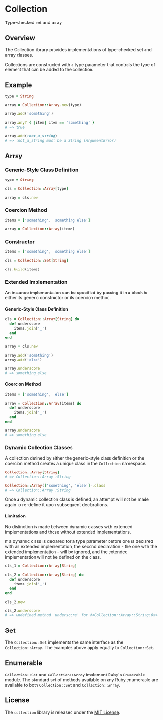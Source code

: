 # Collection

Type-checked set and array

## Overview

The Collection library provides implementations of type-checked set and array classes.

Collections are constructed with a type parameter that controls the type of element that can be added to the collection.

## Example

``` ruby
type = String

array = Collection::Array.new(type)

array.add('something')

array.any? { |item| item == 'something' }
# => true

array.add(:not_a_string)
# => :not_a_string must be a String (ArgumentError)
```

## Array

### Generic-Style Class Definition

``` ruby
type = String

cls = Collection::Array[type]

array = cls.new
```

### Coercion Method

``` ruby
items = ['something', 'something else']

array = Collection::Array(items)
```

### Constructor

``` ruby
items = ['something', 'something else']

cls = Collection::Set[String]

cls.build(items)
```

### Extended Implementation

An instance implementation can be specified by passing it in a block to either its generic constructor or its coercion method.

#### Generic-Style Class Definition

``` ruby
cls = Collection::Array[String] do
  def underscore
    items.join('_')
  end
end

array = cls.new

array.add('something')
array.add('else')

array.underscore
# => something_else
```

#### Coercion Method

``` ruby
items = ['something', 'else']

array = Collection::Array(items) do
  def underscore
    items.join('_')
  end
end

array.underscore
# => something_else
```

### Dynamic Collection Classes

A collection defined by either the generic-style class definition or the coercion method creates a unique class in the `Collection` namespace.

``` ruby
Collection::Array[String]
# => Collection::Array::String

Collection::Array(['something', 'else']).class
# => Collection::Array::String
```

Once a dynamic collection class is defined, an attempt will not be made again to re-define it upon subsequent declarations.

#### Limitation

No distinction is made between dynamic classes with extended implementations and those without extended implementations.

If a dynamic class is declared for a type parameter before one is declared with an extended implementation, the second declaration - the one with the extended implementation - will be ignored, and the extended implementation will not be defined on the class.

``` ruby
cls_1 = Collection::Array[String]

cls_2 = Collection::Array[String] do
  def underscore
    items.join('_')
  end
end

cls_2.new

cls_2.underscore
# => undefined method `underscore' for #<Collection::Array::String:0x> (NoMethodError)
```

## Set

The `Collection::Set` implements the same interface as the `Collection::Array`. The examples above apply equally to `Collection::Set`.

## Enumerable

`Collection::Set` and `Collection::Array` implement Ruby's `Enumerable` module. The standard set of methods available on any Ruby enumerable are available to both `Collection::Set` and `Collection::Array`.

## License

The `collection` library is released under the [MIT License](https://github.com/eventide-project/collection/blob/master/MIT-License.txt).
